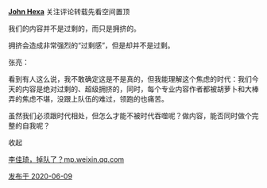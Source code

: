 [**John Hexa**](https://www.zhihu.com/people/mcbig)
关注评论转载先看空间置顶
>
我们的内容并不是过剩的，而只是拥挤的。  
  >
拥挤会造成非常强烈的“过剩感”，但是却并不是过剩。
>>
张亮：
>>
看到有人这么说，我不敢确定这是不是真的，但我能理解这个焦虑的时代：我们今天的内容是绝对过剩的、超级拥挤的，同时，每个专业内容作者都被胡萝卜和大棒弄的焦虑不堪，没跟上队伍的难过，领跑的也痛苦。  
  >>
虽然我们必须跟时代相处，但怎么才能不被时代吞噬呢？做内容，能否同时做个完整的自我呢？
>>
收起​
>>>
[李佳琦，掉队了？mp.weixin.qq.com](https://mp.weixin.qq.com/s/XH2cVxZbxIHVY9dfkpM6qA)

[发布于 2020-06-09](https://www.zhihu.com/pin/1253744188488871936)

